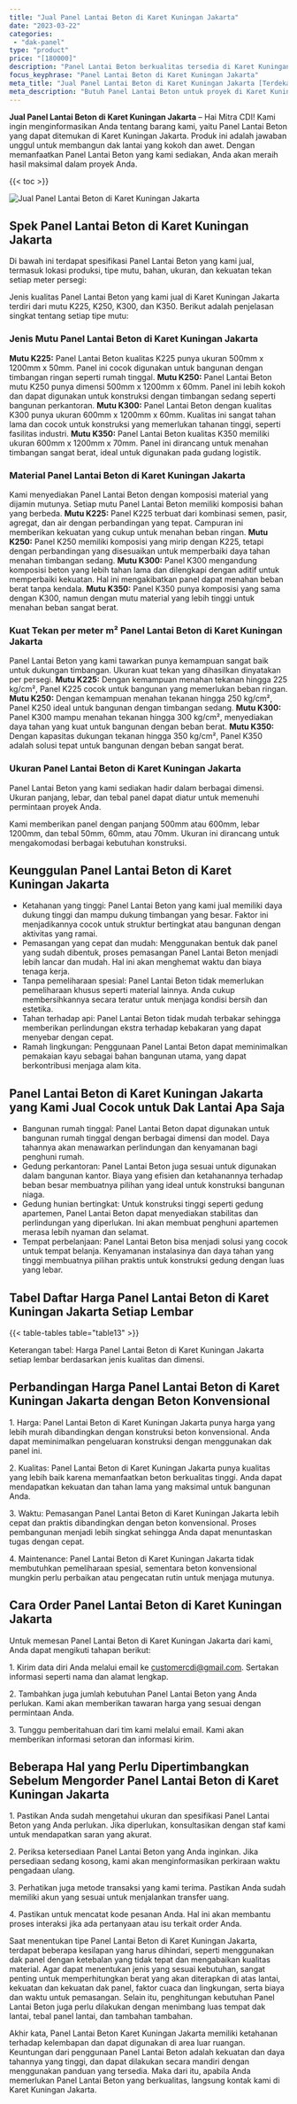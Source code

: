```yaml
---
title: "Jual Panel Lantai Beton di Karet Kuningan Jakarta"
date: "2023-03-22"
categories:
 - "dak-panel"
type: "product"
price: "[180000]"
description: "Panel Lantai Beton berkualitas tersedia di Karet Kuningan Jakarta. Solusi ideal untuk proyek konstruksi dengan kualitas unggul, Panel Lantai Beton memberikan kekuatan maksimal untuk proyek pembangunan. Hubungi kami sekarang."
focus_keyphrase: "Panel Lantai Beton di Karet Kuningan Jakarta"
meta_title: "Jual Panel Lantai Beton di Karet Kuningan Jakarta [Terdekat] - CDI"
meta_description: "Butuh Panel Lantai Beton untuk proyek di Karet Kuningan Jakarta?. Tersedia Panel Lantai Beton premium untuk pembangunan. Promo menarik hanya di sini."
---
```


**Jual Panel Lantai Beton di Karet Kuningan Jakarta** – Hai Mitra CDI! Kami ingin menginformasikan Anda tentang barang kami, yaitu Panel Lantai Beton yang dapat ditemukan di Karet Kuningan Jakarta. Produk ini adalah jawaban unggul untuk membangun dak lantai yang kokoh dan awet. Dengan memanfaatkan Panel Lantai Beton yang kami sediakan, Anda akan meraih hasil maksimal dalam proyek Anda.

{{< toc >}}

![Jual Panel Lantai Beton di Karet Kuningan Jakarta](/images/dak-panel/dak-panel-31.jpg)

## Spek Panel Lantai Beton di Karet Kuningan Jakarta

Di bawah ini terdapat spesifikasi Panel Lantai Beton yang kami jual, termasuk lokasi produksi, tipe mutu, bahan, ukuran, dan kekuatan tekan setiap meter persegi:

Jenis kualitas Panel Lantai Beton yang kami jual di Karet Kuningan Jakarta terdiri dari mutu K225, K250, K300, dan K350. Berikut adalah penjelasan singkat tentang setiap tipe mutu:

### Jenis Mutu Panel Lantai Beton di Karet Kuningan Jakarta

**Mutu K225:** Panel Lantai Beton kualitas K225 punya ukuran 500mm x 1200mm x 50mm. Panel ini cocok digunakan untuk bangunan dengan timbangan ringan seperti rumah tinggal.
**Mutu K250:** Panel Lantai Beton mutu K250 punya dimensi 500mm x 1200mm x 60mm. Panel ini lebih kokoh dan dapat digunakan untuk konstruksi dengan timbangan sedang seperti bangunan perkantoran.
**Mutu K300:** Panel Lantai Beton dengan kualitas K300 punya ukuran 600mm x 1200mm x 60mm. Kualitas ini sangat tahan lama dan cocok untuk konstruksi yang memerlukan tahanan tinggi, seperti fasilitas industri.
**Mutu K350:** Panel Lantai Beton kualitas K350 memiliki ukuran 600mm x 1200mm x 70mm. Panel ini dirancang untuk menahan timbangan sangat berat, ideal untuk digunakan pada gudang logistik.

### Material Panel Lantai Beton di Karet Kuningan Jakarta

Kami menyediakan Panel Lantai Beton dengan komposisi material yang dijamin mutunya. Setiap mutu Panel Lantai Beton memiliki komposisi bahan yang berbeda.
**Mutu K225:** Panel K225 terbuat dari kombinasi semen, pasir, agregat, dan air dengan perbandingan yang tepat. Campuran ini memberikan kekuatan yang cukup untuk menahan beban ringan.
**Mutu K250:** Panel K250 memiliki komposisi yang mirip dengan K225, tetapi dengan perbandingan yang disesuaikan untuk memperbaiki daya tahan menahan timbangan sedang.
**Mutu K300:** Panel K300 mengandung komposisi beton yang lebih tahan lama dan dilengkapi dengan aditif untuk memperbaiki kekuatan. Hal ini mengakibatkan panel dapat menahan beban berat tanpa kendala.
**Mutu K350:** Panel K350 punya komposisi yang sama dengan K300, namun dengan mutu material yang lebih tinggi untuk menahan beban sangat berat.

### Kuat Tekan per meter m² Panel Lantai Beton di Karet Kuningan Jakarta

Panel Lantai Beton yang kami tawarkan punya kemampuan sangat baik untuk dukungan timbangan. Ukuran kuat tekan yang dihasilkan dinyatakan per persegi.
**Mutu K225:** Dengan kemampuan menahan tekanan hingga 225 kg/cm², Panel K225 cocok untuk bangunan yang memerlukan beban ringan.
**Mutu K250:** Dengan kemampuan menahan tekanan hingga 250 kg/cm², Panel K250 ideal untuk bangunan dengan timbangan sedang.
**Mutu K300:** Panel K300 mampu menahan tekanan hingga 300 kg/cm², menyediakan daya tahan yang kuat untuk bangunan dengan beban berat.
**Mutu K350:** Dengan kapasitas dukungan tekanan hingga 350 kg/cm², Panel K350 adalah solusi tepat untuk bangunan dengan beban sangat berat.

### Ukuran Panel Lantai Beton di Karet Kuningan Jakarta

Panel Lantai Beton yang kami sediakan hadir dalam berbagai dimensi. Ukuran panjang, lebar, dan tebal panel dapat diatur untuk memenuhi permintaan proyek Anda.

Kami memberikan panel dengan panjang 500mm atau 600mm, lebar 1200mm, dan tebal 50mm, 60mm, atau 70mm. Ukuran ini dirancang untuk mengakomodasi berbagai kebutuhan konstruksi.

## Keunggulan Panel Lantai Beton di Karet Kuningan Jakarta

*   Ketahanan yang tinggi: Panel Lantai Beton yang kami jual memiliki daya dukung tinggi dan mampu dukung timbangan yang besar. Faktor ini menjadikannya cocok untuk struktur bertingkat atau bangunan dengan aktivitas yang ramai.
*   Pemasangan yang cepat dan mudah: Menggunakan bentuk dak panel yang sudah dibentuk, proses pemasangan Panel Lantai Beton menjadi lebih lancar dan mudah. Hal ini akan menghemat waktu dan biaya tenaga kerja.
*   Tanpa pemeliharaan spesial: Panel Lantai Beton tidak memerlukan pemeliharaan khusus seperti material lainnya. Anda cukup membersihkannya secara teratur untuk menjaga kondisi bersih dan estetika.
*   Tahan terhadap api: Panel Lantai Beton tidak mudah terbakar sehingga memberikan perlindungan ekstra terhadap kebakaran yang dapat menyebar dengan cepat.
*   Ramah lingkungan: Penggunaan Panel Lantai Beton dapat meminimalkan pemakaian kayu sebagai bahan bangunan utama, yang dapat berkontribusi menjaga alam kita.

## Panel Lantai Beton di Karet Kuningan Jakarta yang Kami Jual Cocok untuk Dak Lantai Apa Saja

*   Bangunan rumah tinggal: Panel Lantai Beton dapat digunakan untuk bangunan rumah tinggal dengan berbagai dimensi dan model. Daya tahannya akan menawarkan perlindungan dan kenyamanan bagi penghuni rumah.
*   Gedung perkantoran: Panel Lantai Beton juga sesuai untuk digunakan dalam bangunan kantor. Biaya yang efisien dan ketahanannya terhadap beban besar membuatnya pilihan yang ideal untuk konstruksi bangunan niaga.
*   Gedung hunian bertingkat: Untuk konstruksi tinggi seperti gedung apartemen, Panel Lantai Beton dapat menyediakan stabilitas dan perlindungan yang diperlukan. Ini akan membuat penghuni apartemen merasa lebih nyaman dan selamat.
*   Tempat perbelanjaan: Panel Lantai Beton bisa menjadi solusi yang cocok untuk tempat belanja. Kenyamanan instalasinya dan daya tahan yang tinggi membuatnya pilihan praktis untuk konstruksi gedung dengan luas yang lebar.

## Tabel Daftar Harga Panel Lantai Beton di Karet Kuningan Jakarta Setiap Lembar

{{< table-tables table="table13" >}}

Keterangan tabel: Harga Panel Lantai Beton di Karet Kuningan Jakarta setiap lembar berdasarkan jenis kualitas dan dimensi.

## Perbandingan Harga Panel Lantai Beton di Karet Kuningan Jakarta dengan Beton Konvensional

1\.  Harga: Panel Lantai Beton di Karet Kuningan Jakarta punya harga yang lebih murah dibandingkan dengan konstruksi beton konvensional. Anda dapat meminimalkan pengeluaran konstruksi dengan menggunakan dak panel ini.

2\.  Kualitas: Panel Lantai Beton di Karet Kuningan Jakarta punya kualitas yang lebih baik karena memanfaatkan beton berkualitas tinggi. Anda dapat mendapatkan kekuatan dan tahan lama yang maksimal untuk bangunan Anda.

3\.  Waktu: Pemasangan Panel Lantai Beton di Karet Kuningan Jakarta lebih cepat dan praktis dibandingkan dengan beton konvensional. Proses pembangunan menjadi lebih singkat sehingga Anda dapat menuntaskan tugas dengan cepat.

4\.  Maintenance: Panel Lantai Beton di Karet Kuningan Jakarta tidak membutuhkan pemeliharaan spesial, sementara beton konvensional mungkin perlu perbaikan atau pengecatan rutin untuk menjaga mutunya.

## Cara Order Panel Lantai Beton di Karet Kuningan Jakarta

Untuk memesan Panel Lantai Beton di Karet Kuningan Jakarta dari kami, Anda dapat mengikuti tahapan berikut:

1\.  Kirim data diri Anda melalui email ke customercdi@gmail.com. Sertakan informasi seperti nama dan alamat lengkap.

2\.  Tambahkan juga jumlah kebutuhan Panel Lantai Beton yang Anda perlukan. Kami akan memberikan tawaran harga yang sesuai dengan permintaan Anda.

3\.  Tunggu pemberitahuan dari tim kami melalui email. Kami akan memberikan informasi setoran dan informasi kirim.

## Beberapa Hal yang Perlu Dipertimbangkan Sebelum Mengorder Panel Lantai Beton di Karet Kuningan Jakarta

1\.  Pastikan Anda sudah mengetahui ukuran dan spesifikasi Panel Lantai Beton yang Anda perlukan. Jika diperlukan, konsultasikan dengan staf kami untuk mendapatkan saran yang akurat.

2\.  Periksa ketersediaan Panel Lantai Beton yang Anda inginkan. Jika persediaan sedang kosong, kami akan menginformasikan perkiraan waktu pengadaan ulang.

3\.  Perhatikan juga metode transaksi yang kami terima. Pastikan Anda sudah memiliki akun yang sesuai untuk menjalankan transfer uang.

4\.  Pastikan untuk mencatat kode pesanan Anda. Hal ini akan membantu proses interaksi jika ada pertanyaan atau isu terkait order Anda.

Saat menentukan tipe Panel Lantai Beton di Karet Kuningan Jakarta, terdapat beberapa kesilapan yang harus dihindari, seperti menggunakan dak panel dengan ketebalan yang tidak tepat dan mengabaikan kualitas material. Agar dapat menentukan jenis yang sesuai kebutuhan, sangat penting untuk memperhitungkan berat yang akan diterapkan di atas lantai, kekuatan dan kekuatan dak panel, faktor cuaca dan lingkungan, serta biaya dan waktu untuk pemasangan. Selain itu, penghitungan kebutuhan Panel Lantai Beton juga perlu dilakukan dengan menimbang luas tempat dak lantai, tebal panel lantai, dan tambahan tambahan.

Akhir kata, Panel Lantai Beton Karet Kuningan Jakarta memiliki ketahanan terhadap kelembapan dan dapat digunakan di area luar ruangan. Keuntungan dari penggunaan Panel Lantai Beton adalah kekuatan dan daya tahannya yang tinggi, dan dapat dilakukan secara mandiri dengan menggunakan panduan yang tersedia. Maka dari itu, apabila Anda memerlukan Panel Lantai Beton yang berkualitas, langsung kontak kami di Karet Kuningan Jakarta.